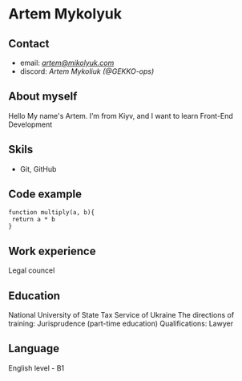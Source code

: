 # Artem Mykolyuk
## Contact
- email: *artem@mikolyuk.com*
- discord: *Artem Mykoliuk (@GEKKO-ops)*
## About myself
Hello My name's Artem. I’m from Kiyv, and I want to learn Front-End Development
## Skils
- Git, GitHub
## Code example
~~~
function multiply(a, b){
 return a * b
}
~~~
## Work experience
Legal councel
## Education
National University of State Tax Service of Ukraine
The directions of training: Jurisprudence (part-time education)
Qualifications: Lawyer
## Language
English level - B1